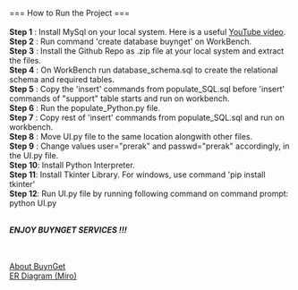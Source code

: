 === How to Run the Project === <br/><br/>
**Step 1** : Install MySql on your local system. Here is a useful [YouTube video](https://www.youtube.com/watch?v=WuBcTJnIuzo&t=1204s).<br/>
**Step 2** : Run command 'create database buynget' on WorkBench.<br/>
**Step 3** : Install the Github Repo as .zip file at your local system and extract the files.<br/>
**Step 4** : On WorkBench run database_schema.sql to create the relational schema and required tables.<br/>
**Step 5** : Copy the 'insert' commands from populate_SQL.sql before 'insert' commands of "support" table starts and run on workbench.<br/>
**Step 6** : Run the populate_Python.py file.<br/>
**Step 7** : Copy rest of 'insert' commands from populate_SQL.sql and run on workbench.<br/>
**Step 8** : Move UI.py file to the same location alongwith other files.<br/>
**Step 9** : Change values user="prerak" and passwd="prerak" accordingly, in the UI.py file.<br/>
**Step 10**: Install Python Interpreter.<br/>
**Step 11**: Install Tkinter Library. For windows, use command 'pip install tkinter'<br/>
**Step 12**: Run UI.py file by running following command on command prompt: python UI.py  <br/><br/>

_**ENJOY BUYNGET SERVICES !!!**_

<br/><br/>
[About BuynGet](https://docs.google.com/document/d/1QEvfz7lhWIvfQ54ANqvYT_S8jbBNtCbRxYkOeCFZzX8/edit)<br/>
[ER Diagram (Miro)](https://miro.com/app/board/uXjVON4nzeE=/)<br/>
